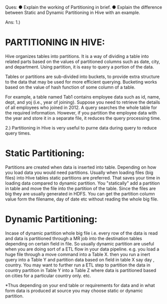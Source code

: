 Ques: ● Explain the working of Partitioning in brief.
● Explain the difference between Static and Dynamic Partitioning in Hive with an example.

Ans:
1.)
# PARTITIONING IN HIVE:
Hive organizes tables into partitions. It is a way of dividing a table into related parts based on the values of partitioned columns such as date, city, and department. Using partition, it is easy to query a portion of the data.

Tables or partitions are sub-divided into buckets, to provide extra structure to the data that may be used for more efficient querying. Bucketing works based on the value of hash function of some column of a table.

For example, a table named Tab1 contains employee data such as id, name, dept, and yoj (i.e., year of joining). Suppose you need to retrieve the details of all employees who joined in 2012. A query searches the whole table for the required information. However, if you partition the employee data with the year and store it in a separate file, it reduces the query processing time.

2.)
Partitioning in Hive is very useful to purne data during query to reduce query times.

# Static Partitioning:
Partitions are created when data is inserted into table. Depending on how you load data you would need partitions. Usually when loading files (big files) into Hive tables static partitions are preferred. That saves your time in loading data compared to dynamic partition. You "statically" add a partition in table and move the file into the partition of the table. Since the files are big they are usually generated in HDFS. You can get the partition column value form the filename, day of date etc without reading the whole big file.

# Dynamic Partitioning:
Incase of dynamic partition whole big file i.e. every row of the data is read and data is partitioned through a MR job into the destination tables depending on certain field in file. So usually dynamic partition are useful when you are doing sort of a ETL flow in your data pipeline. e.g. you load a huge file through a move command into a Table X. then you run a inert query into a Table Y and partition data based on field in table X say day , country. You may want to further run a ETL step to partition the data in country partition in Table Y into a Table Z where data is partitioned based on cities for a particular country only. etc.

*Thus depending on your end table or requirements for data and in what form data is produced at source you may choose static or dynamic partition.
